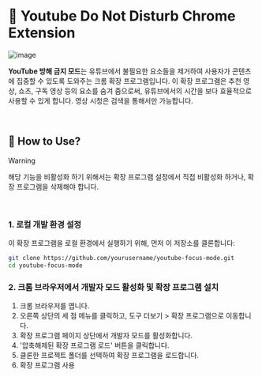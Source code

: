 # 🌟 Youtube Do Not Disturb Chrome Extension
![image](https://github.com/user-attachments/assets/b70f49e8-0a66-4b91-a5fc-d08bc5e652cc)

**YouTube 방해 금지 모드**는 유튜브에서 불필요한 요소들을 제거하여 사용자가 콘텐츠에 집중할 수 있도록 도와주는 크롬 확장 프로그램입니다. 이 확장 프로그램은 추천 영상, 쇼츠, 구독 영상 등의 요소를 숨겨 줌으로써, 유튜브에서의 시간을 보다 효율적으로 사용할 수 있게 합니다. 영상 시청은 검색을 통해서만 가능합니다.  

<br/>

## 🔧 How to Use?

> [!WARNING]  
> 해당 기능을 비활성화 하기 위해서는 확장 프로그램 설정에서 직접 비활성화 하거나, 확장 프로그램을 삭제해야 합니다.

<br/>

### 1. 로컬 개발 환경 설정
이 확장 프로그램을 로컬 환경에서 실행하기 위해, 먼저 이 저장소를 클론합니다:
```bash
git clone https://github.com/yourusername/youtube-focus-mode.git
cd youtube-focus-mode
```

### 2. 크롬 브라우저에서 개발자 모드 활성화 및 확장 프로그램 설치
1. 크롬 브라우저를 엽니다.
2. 오른쪽 상단의 세 점 메뉴를 클릭하고, 도구 더보기 > 확장 프로그램으로 이동합니다.
3. 확장 프로그램 페이지 상단에서 개발자 모드를 활성화합니다.
4. '압축해제된 확장 프로그램 로드' 버튼을 클릭합니다.
5. 클론한 프로젝트 폴더를 선택하여 확장 프로그램을 로드합니다.
6. 확장 프로그램 사용


